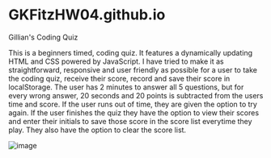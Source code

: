 # GKFitzHW04.github.io

Gillian's Coding Quiz


This is a beginners timed, coding quiz. 
It features a dynamically updating HTML and CSS powered by JavaScript. I have tried to make it as straightforward, responsive and user friendly as possible for a user to take the coding quiz, receive their score, record and save their score in localStorage. The user has 2 minutes to answer all 5 questions, but for every wrong answer, 20 seconds and 20 points is subtracted from the users time and score. If the user runs out of time, they are given the option to try again. If the user finishes the quiz they have the option to view their scores and enter their initials to save those score in the score list everytime they play. They also have the option to clear the score list.




![image](https://user-images.githubusercontent.com/73301331/112689430-aadbee00-8e50-11eb-93b1-fe746e9327c8.png)
